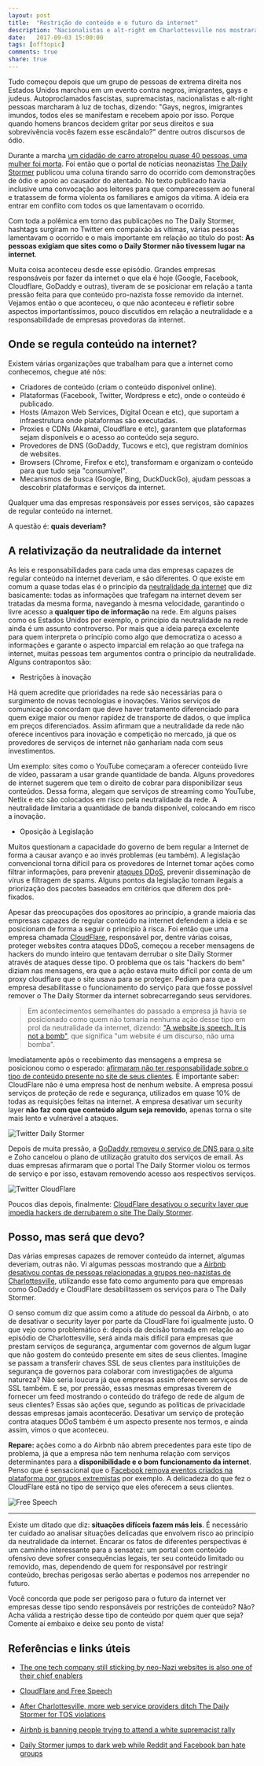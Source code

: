 ```yaml
---
layout: post
title:  "Restrição de conteúdo e o futuro da internet"
description: "Nacionalistas e alt-right em Charlottesville nos mostraram quem deve ser responsável por restringir conteúdo na internet?"
date:   2017-09-03 15:00:00
tags: [offtopic]
comments: true
share: true
---
```


Tudo começou depois que um grupo de pessoas de extrema direita nos Estados Unidos marchou em um evento contra negros, imigrantes, gays e judeus. Autoproclamados fascistas, supremacistas, nacionalistas e alt-right pessoas marcharam à luz de tochas, dizendo: "Gays, negros, imigrantes imundos, todos eles se manifestam e recebem apoio por isso. Porque quando homens brancos decidem gritar por seus direitos e sua sobrevivência vocês fazem esse escândalo?" dentre outros discursos de ódio. 

Durante a marcha [um cidadão de carro atropelou quase 40 pessoas, uma mulher foi morta](http://www.em.com.br/app/noticia/internacional/2017/08/12/interna_internacional,891453/eua-manifestacao-da-direita-radical-em-charlottesville-termina-em-vio.shtml). Foi então que o portal de notícias neonazistas [The Daily Stormer](https://en.wikipedia.org/wiki/The_Daily_Stormer) publicou uma coluna tirando sarro do ocorrido com demonstrações de ódio e apoio ao causador do atentado. No texto publicado havia inclusive uma convocação aos leitores para que comparecessem ao funeral e tratassem de forma violenta os familiares e amigos da vítima. A ideia era entrar em conflito com todos os que lamentavam o ocorrido.

Com toda a polêmica em torno das publicações no The Daily Stormer, hashtags surgiram no Twitter em compaixão às vítimas, várias pessoas lamentavam o ocorrido e o mais importante em relação ao título do post: **As pessoas exigiam que sites como o Daily Stormer não tivessem lugar na internet**.

Muita coisa aconteceu desde esse episódio. Grandes empresas responsáveis por fazer da internet o que ela é hoje (Google, Facebook, Cloudflare, GoDaddy e outras), tiveram de se posicionar em relação a tanta pressão feita para que conteúdo pro-nazista fosse removido da internet. Vejamos então o que aconteceu, o que não aconteceu e refletir sobre aspectos importantíssimos, pouco discutidos em relação a neutralidade e a responsabilidade de empresas provedoras da internet.

Onde se regula conteúdo na internet?
-------------

Existem várias organizações que trabalham para que a internet como conhecemos, chegue até nós:

- Criadores de conteúdo (criam o conteúdo disponível online).
- Plataformas (Facebook, Twitter, Wordpress e etc), onde o conteúdo é publicado.
- Hosts (Amazon Web Services, Digital Ocean e etc), que suportam a infraestrutura onde plataformas são executadas.
- Proxies e CDNs (Akamai, Cloudflare e etc), garantem que plataformas sejam disponíveis e o acesso ao conteúdo seja seguro.
- Provedores de DNS (GoDaddy, Tucows e etc), que registram domínios de websites.
- Browsers (Chrome, Firefox e etc), transformam e organizam o conteúdo para que tudo seja "consumível".
- Mecanismos de busca (Google, Bing, DuckDuckGo), ajudam pessoas a descobrir plataformas e serviços da internet.

Qualquer uma das empresas responsáveis por esses serviços, são capazes de regular conteúdo na internet. 

A questão é: **quais deveriam?**

A relativização da neutralidade da internet
-------------

 As leis e responsabilidades para cada uma das empresas capazes de regular conteúdo na internet deveriam, e são diferentes. O que existe em comum a quase todas elas é o princípio da [neutralidade da internet](https://pt.wikipedia.org/wiki/Neutralidade_da_rede) que diz basicamente: todas as informações que trafegam na internet devem ser tratadas da mesma forma, navegando à mesma velocidade, garantindo o livre acesso a **qualquer tipo de informação** na rede. Em alguns países como os Estados Unidos por exemplo, o princípio da neutralidade na rede ainda é um assunto controverso. Por mais que a ideia pareça excelente para quem interpreta o princípio como algo que democratiza o acesso a informações e garante o aspecto imparcial em relação ao que trafega na internet, muitas pessoas tem argumentos contra o princípio da neutralidade. Alguns contrapontos são:

- Restrições à inovação

Há quem acredite que prioridades na rede são necessárias para o surgimento de novas tecnologias e inovações. Vários serviços de comunicação concordam que deve haver tratamento diferenciado para quem exige maior ou menor rapidez de transporte de dados, o que implica em preços diferenciados. Assim afirmam que a neutralidade da rede não oferece incentivos para inovação e competição no mercado, já que os provedores de serviços de internet não ganhariam nada com seus investimentos. 

Um exemplo: sites como o YouTube começaram a oferecer conteúdo livre de vídeo, passaram a usar grande quantidade de banda. Alguns provedores de internet sugerem que tem o direito de cobrar para disponibilizar seus conteúdos. Dessa forma, alegam que serviços de streaming como YouTube, Netlix e etc são colocados em risco pela neutralidade da rede. A neutralidade limitaria a quantidade de banda disponível, colocando em risco a inovação.
 
 - Oposição à Legislação

 Muitos questionam a capacidade do governo de bem regular a Internet de forma a causar avanço e ao invés problemas (eu também). A legislação convencional torna difícil para os provedores de Internet tomar ações como filtrar informações, para prevenir [ataques DDoS](https://pt.wikipedia.org/wiki/Ataque_de_nega%C3%A7%C3%A3o_de_servi%C3%A7o), prevenir disseminação de vírus e filtragem de spams. Alguns pontos da legislação tornam ilegais a priorização dos pacotes baseados em critérios que diferem dos pré-fixados. 

Apesar das preocupações dos opositores ao princípio, a grande maioria das empresas capazes de regular conteúdo na internet defendem a ideia e se posicionam de forma a seguir o princípio à risca. Foi então que uma empresa chamada [CloudFlare](cloudflare.com), responsável por, dentre várias coisas, proteger websites contra ataques DDoS, 
começou a receber mensagens de hackers do mundo inteiro que tentavam derrubar o site Daily Stormer através de ataques desse tipo. O problema que os tais "hackers do bem" diziam nas mensagens, era que a ação estava muito difícil por conta de um proxy cloudflare que o site usava para se proteger. Pediam para que a empresa desabilitasse o funcionamento do serviço para que fosse possível remover o The Daily Stormer da internet sobrecarregando seus servidores.

> Em acontecimentos semelhantes do passado a empresa já havia se posicionado como quem não tomaria nenhuma ação desse tipo em prol da neutralidade da internet, dizendo: ["A website is speech. It is not a bomb"](https://blog.cloudflare.com/cloudflare-and-free-speech/), que significa "um website é um discurso, não uma bomba".

Imediatamente após o recebimento das mensagens a empresa se posicionou como o esperado: [afirmaram não ter responsabilidade sobre o tipo de conteúdo presente no site de seus clientes](https://qz.com/1053689/cloudflare-is-the-one-tech-company-still-sticking-by-neo-nazi-websites-like-daily-stormer/). É importante saber: CloudFlare não é uma empresa host de nenhum website. A empresa possui serviços de proteção de rede e segurança, utilizados em quase 10% de todas as requisições feitas na internet. A empresa desativar um security layer **não faz com que conteúdo algum seja removido**, apenas torna o site mais lento e vulnerável a ataques.

![Twitter Daily Stormer](https://raw.githubusercontent.com/andreybleme/andreybleme.github.io/master/assets/img/neutrality-daily-storm.png "Twitter Daily Stormer")


Depois de muita pressão, a [GoDaddy removeu o serviço de DNS para o site](https://techcrunch.com/2017/08/13/godaddy-tells-white-supremacist-site-daily-stormer-to-find-a-new-domain-provider/) e Zoho cancelou o plano de utilização gratuito dos serviços de email. As duas empresas afirmaram que o portal The Daily Stormer violou os termos de serviço e por isso, estavam removendo acesso aos respectivos serviços. 

![Twitter CloudFlare](https://raw.githubusercontent.com/andreybleme/andreybleme.github.io/master/assets/img/neutrality-daily-storm-cf.png "Twitter CloudFlare")

Poucos dias depois, finalmente: [CloudFlare desativou o security layer que impedia hackers de derrubarem o site The Daily Stormer](https://techcrunch.com/2017/08/15/after-charlottesville-more-web-service-providers-ditch-the-daily-stormer-for-tos-violations/).

Posso, mas será que devo?
-------------

Das várias empresas capazes de remover conteúdo da internet, algumas deveriam, outras não. Vi algumas pessoas mostrando que a [Airbnb desativou contas de pessoas relacionadas a grupos neo-nazistas de Charlottesville](https://techcrunch.com/2017/08/08/airbnb-ban-white-supremacist-rally/), utilizando esse fato como argumento para que empresas como GoDaddy e CloudFlare desabilitassem os serviços para o The Daily Stormer. 

O senso comum diz que assim como a atitude do pessoal da Airbnb, o ato de desativar o security layer por parte da CloudFlare foi igualmente justo. O que vejo como problemático é: depois da decisão tomada em relação ao episódio de Charlottesville, será ainda mais difícil para empresas que prestam serviços de segurança, argumentar com governos de algum lugar que não gostem do conteúdo presente em sites de seus clientes. Imagine se passam a transferir chaves SSL de seus clientes para instituições de segurança de governos para colaborar com investigações de alguma natureza? Não seria loucura já que empresas assim oferecem serviços de SSL também. E se, por pressão, essas mesmas empresas tiverem de fornecer um feed mostrando o conteúdo do tráfego de rede de algum de seus clientes? Essas são ações que, segundo as políticas de privacidade dessas empresas jamais acontecerão. Desativar um serviço de proteção contra ataques DDoS também é um aspecto presente nos termos, e ainda assim, vimos o que aconteceu.

**Repare:** ações como a do Airbnb não abrem precedentes para este tipo de problema, já que a empresa não tem nenhuma relação com serviços determinantes para a **disponibilidade e o bom funcionamento da internet**. Penso que é sensacional que o [Facebook remova eventos criados na plataforma por grupos extremistas](https://www.theguardian.com/technology/2017/aug/16/daily-stormer-forced-dark-web-reddit-facebook-ban-hate-groups) por exemplo. A delicadeza do que fez o CloudFlare está no tipo de serviço que eles oferecem a seus clientes. 

![Free Speech](https://raw.githubusercontent.com/andreybleme/andreybleme.github.io/master/assets/img/free_speech.png "Free Speech")
 
---------------------

Existe um ditado que diz: **situações difíceis fazem más leis**. É necessário ter cuidado ao analisar situações delicadas que envolvem risco ao principio da neutralidade da internet. Encarar os fatos de diferentes perspectivas é um caminho interessante para a sensatez: um portal com conteúdo ofensivo deve sofrer consequências legais, ter seu conteúdo limitado ou removido, mas, dependendo de quem for responsável por restringir conteúdo, brechas perigosas serão abertas e podemos nos arrepender no futuro.

Você concorda que pode ser perigoso para o futuro da internet ver empresas desse tipo sendo responsáveis por restrições de conteúdo? Não? Acha válida a restrição desse tipo de conteúdo por quem quer que seja? Comente aí embaixo e deixe seu ponto de vista!


Referências e links úteis
-------------
- [The one tech company still sticking by neo-Nazi websites is also one of their chief enablers](https://qz.com/1053689/cloudflare-is-the-one-tech-company-still-sticking-by-neo-nazi-websites-like-daily-stormer/)

- [CloudFlare and Free Speech](https://blog.cloudflare.com/cloudflare-and-free-speech/)

- [After Charlottesville, more web service providers ditch The Daily Stormer for TOS violations](https://techcrunch.com/2017/08/15/after-charlottesville-more-web-service-providers-ditch-the-daily-stormer-for-tos-violations/)
- [Airbnb is banning people trying to attend a white supremacist rally](https://techcrunch.com/2017/08/08/airbnb-ban-white-supremacist-rally/)
- [Daily Stormer jumps to dark web while Reddit and Facebook ban hate groups](https://www.theguardian.com/technology/2017/aug/16/daily-stormer-forced-dark-web-reddit-facebook-ban-hate-groups)